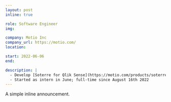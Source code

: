 ```yaml
---
layout: post
inline: true

role: Software Engineer
img:

company: Motio Inc
company_url: https://motio.com/
location:

start: 2022-06-06
end:

description: |
  - Develop [Soterre for Qlik Sense](https://motio.com/products/soterre/soterre-for-qlik-sense/)
  - Started as intern in June; full-time since August 16th 2022
---
```


A simple inline announcement.
